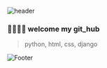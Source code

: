 ![header](https://capsule-render.vercel.app/api?type=waving&&color=gradient&height=300&section=header&text=goeom&fontSize=70)

### 👩🏻‍🦲😊 welcome my git_hub

> python, html, css, django





![Footer](https://capsule-render.vercel.app/api?type=waving&color=gradient&height=200&section=footer)
